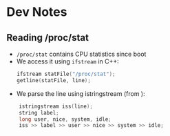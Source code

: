 # Dev Notes

## Reading /proc/stat

- `/proc/stat` contains CPU statistics since boot
- We access it using `ifstream` in C++:
  ```cpp
  ifstream statFile("/proc/stat");
  getline(statFile, line);

- We parse the line using istringstream (from <sstream>):
```cpp
    istringstream iss(line);
    string label;
    long user, nice, system, idle;
    iss >> label >> user >> nice >> system >> idle;